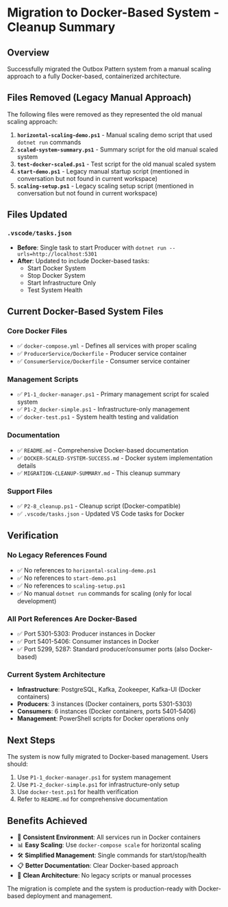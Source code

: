 # Migration to Docker-Based System - Cleanup Summary

## Overview
Successfully migrated the Outbox Pattern system from a manual scaling approach to a fully Docker-based, containerized architecture.

## Files Removed (Legacy Manual Approach)
The following files were removed as they represented the old manual scaling approach:

1. **`horizontal-scaling-demo.ps1`** - Manual scaling demo script that used `dotnet run` commands
2. **`scaled-system-summary.ps1`** - Summary script for the old manual scaled system
3. **`test-docker-scaled.ps1`** - Test script for the old manual scaled system
4. **`start-demo.ps1`** - Legacy manual startup script (mentioned in conversation but not found in current workspace)
5. **`scaling-setup.ps1`** - Legacy scaling setup script (mentioned in conversation but not found in current workspace)

## Files Updated

### `.vscode/tasks.json`
- **Before**: Single task to start Producer with `dotnet run --urls=http://localhost:5301`
- **After**: Updated to include Docker-based tasks:
  - Start Docker System
  - Stop Docker System  
  - Start Infrastructure Only
  - Test System Health

## Current Docker-Based System Files

### Core Docker Files
- ✅ `docker-compose.yml` - Defines all services with proper scaling
- ✅ `ProducerService/Dockerfile` - Producer service container
- ✅ `ConsumerService/Dockerfile` - Consumer service container

### Management Scripts
- ✅ `P1-1_docker-manager.ps1` - Primary management script for scaled system
- ✅ `P1-2_docker-simple.ps1` - Infrastructure-only management
- ✅ `docker-test.ps1` - System health testing and validation

### Documentation
- ✅ `README.md` - Comprehensive Docker-based documentation
- ✅ `DOCKER-SCALED-SYSTEM-SUCCESS.md` - Docker system implementation details
- ✅ `MIGRATION-CLEANUP-SUMMARY.md` - This cleanup summary

### Support Files
- ✅ `P2-8_cleanup.ps1` - Cleanup script (Docker-compatible)
- ✅ `.vscode/tasks.json` - Updated VS Code tasks for Docker

## Verification

### No Legacy References Found
- ✅ No references to `horizontal-scaling-demo.ps1`
- ✅ No references to `start-demo.ps1`
- ✅ No references to `scaling-setup.ps1`
- ✅ No manual `dotnet run` commands for scaling (only for local development)

### All Port References Are Docker-Based
- ✅ Port 5301-5303: Producer instances in Docker
- ✅ Port 5401-5406: Consumer instances in Docker
- ✅ Port 5299, 5287: Standard producer/consumer ports (also Docker-based)

### Current System Architecture
- **Infrastructure**: PostgreSQL, Kafka, Zookeeper, Kafka-UI (Docker containers)
- **Producers**: 3 instances (Docker containers, ports 5301-5303)
- **Consumers**: 6 instances (Docker containers, ports 5401-5406)
- **Management**: PowerShell scripts for Docker operations only

## Next Steps

The system is now fully migrated to Docker-based management. Users should:

1. Use `P1-1_docker-manager.ps1` for system management
2. Use `P1-2_docker-simple.ps1` for infrastructure-only setup
3. Use `docker-test.ps1` for health verification
4. Refer to `README.md` for comprehensive documentation

## Benefits Achieved

- 🔄 **Consistent Environment**: All services run in Docker containers
- 📊 **Easy Scaling**: Use `docker-compose scale` for horizontal scaling
- 🛠️ **Simplified Management**: Single commands for start/stop/health
- 📋 **Better Documentation**: Clear Docker-based approach
- 🧹 **Clean Architecture**: No legacy scripts or manual processes

The migration is complete and the system is production-ready with Docker-based deployment and management.
